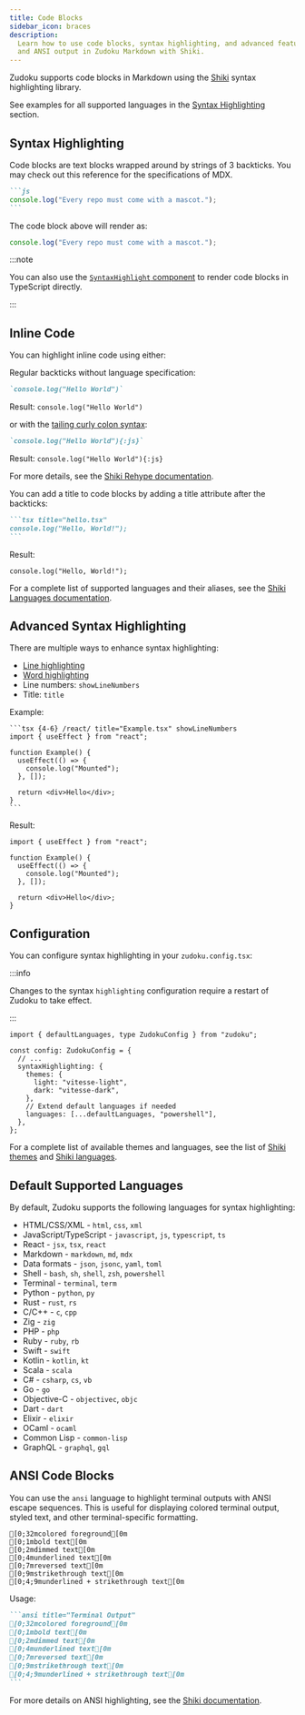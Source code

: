 ```yaml
---
title: Code Blocks
sidebar_icon: braces
description:
  Learn how to use code blocks, syntax highlighting, and advanced features like line highlighting
  and ANSI output in Zudoku Markdown with Shiki.
---
```


Zudoku supports code blocks in Markdown using the [Shiki](https://shiki.style/) syntax highlighting
library.

See examples for all supported languages in the
[Syntax Highlighting](../components/syntax-highlight#supported-languages) section.

## Syntax Highlighting

Code blocks are text blocks wrapped around by strings of 3 backticks. You may check out this
reference for the specifications of MDX.

````md
```js
console.log("Every repo must come with a mascot.");
```
````

The code block above will render as:

```js
console.log("Every repo must come with a mascot.");
```

:::note

You can also use the [`SyntaxHighlight` component](../components/syntax-highlight) to render code
blocks in TypeScript directly.

:::

## Inline Code

You can highlight inline code using either:

Regular backticks without language specification:

```md
`console.log("Hello World")`
```

Result: `console.log("Hello World")`

or with the [tailing curly colon syntax](https://shiki.matsu.io/packages/rehype#inline-code):

```md
`console.log("Hello World"){:js}`
```

Result: `console.log("Hello World"){:js}`

For more details, see the
[Shiki Rehype documentation](https://shiki.style/packages/rehype#inline-code).

You can add a title to code blocks by adding a title attribute after the backticks:

````md
```tsx title="hello.tsx"
console.log("Hello, World!");
```
````

Result:

```tsx title="hello.tsx"
console.log("Hello, World!");
```

For a complete list of supported languages and their aliases, see the
[Shiki Languages documentation](https://shiki.style/languages#bundled-languages).

## Advanced Syntax Highlighting

There are multiple ways to enhance syntax highlighting:

- [Line highlighting](https://shiki.style/packages/transformers#transformermetahighlight)
- [Word highlighting](https://shiki.style/packages/transformers#transformermetawordhighlight)
- Line numbers: `showLineNumbers`
- Title: `title`

Example:

````
```tsx {4-6} /react/ title="Example.tsx" showLineNumbers
import { useEffect } from "react";

function Example() {
  useEffect(() => {
    console.log("Mounted");
  }, []);

  return <div>Hello</div>;
}
```
````

Result:

```tsx {4-6} /react/ title="Example.tsx" showLineNumbers
import { useEffect } from "react";

function Example() {
  useEffect(() => {
    console.log("Mounted");
  }, []);

  return <div>Hello</div>;
}
```

## Configuration

You can configure syntax highlighting in your `zudoku.config.tsx`:

:::info

Changes to the syntax `highlighting` configuration require a restart of Zudoku to take effect.

:::

```tsx {5-12} title=zudoku.config.ts
import { defaultLanguages, type ZudokuConfig } from "zudoku";

const config: ZudokuConfig = {
  // ...
  syntaxHighlighting: {
    themes: {
      light: "vitesse-light",
      dark: "vitesse-dark",
    },
    // Extend default languages if needed
    languages: [...defaultLanguages, "powershell"],
  },
};
```

For a complete list of available themes and languages, see the list of
[Shiki themes](https://shiki.style/themes) and [Shiki languages](https://shiki.style/languages).

## Default Supported Languages

By default, Zudoku supports the following languages for syntax highlighting:

- HTML/CSS/XML - `html`, `css`, `xml`
- JavaScript/TypeScript - `javascript`, `js`, `typescript`, `ts`
- React - `jsx`, `tsx`, `react`
- Markdown - `markdown`, `md`, `mdx`
- Data formats - `json`, `jsonc`, `yaml`, `toml`
- Shell - `bash`, `sh`, `shell`, `zsh`, `powershell`
- Terminal - `terminal`, `term`
- Python - `python`, `py`
- Rust - `rust`, `rs`
- C/C++ - `c`, `cpp`
- Zig - `zig`
- PHP - `php`
- Ruby - `ruby`, `rb`
- Swift - `swift`
- Kotlin - `kotlin`, `kt`
- Scala - `scala`
- C# - `csharp`, `cs`, `vb`
- Go - `go`
- Objective-C - `objectivec`, `objc`
- Dart - `dart`
- Elixir - `elixir`
- OCaml - `ocaml`
- Common Lisp - `common-lisp`
- GraphQL - `graphql`, `gql`

## ANSI Code Blocks

You can use the `ansi` language to highlight terminal outputs with ANSI escape sequences. This is
useful for displaying colored terminal output, styled text, and other terminal-specific formatting.

```ansi title="Terminal Output"
[0;32mcolored foreground[0m
[0;1mbold text[0m
[0;2mdimmed text[0m
[0;4munderlined text[0m
[0;7mreversed text[0m
[0;9mstrikethrough text[0m
[0;4;9munderlined + strikethrough text[0m
```

Usage:

````md
```ansi title="Terminal Output"
[0;32mcolored foreground[0m
[0;1mbold text[0m
[0;2mdimmed text[0m
[0;4munderlined text[0m
[0;7mreversed text[0m
[0;9mstrikethrough text[0m
[0;4;9munderlined + strikethrough text[0m
```
````

For more details on ANSI highlighting, see the
[Shiki documentation](https://shiki.style/languages#ansi).
